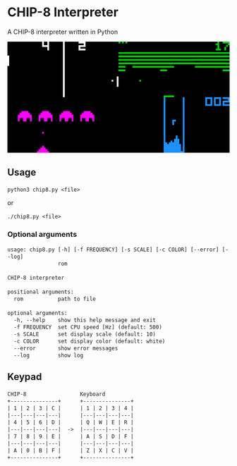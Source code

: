 # CHIP-8 Interpreter
A CHIP-8 interpreter written in Python

![screenshot](screenshot.png)

## Usage
```
python3 chip8.py <file>
```
or
```
./chip8.py <file>
```

### Optional arguments
```
usage: chip8.py [-h] [-f FREQUENCY] [-s SCALE] [-c COLOR] [--error] [--log]
                rom

CHIP-8 interpreter

positional arguments:
  rom           path to file

optional arguments:
  -h, --help    show this help message and exit
  -f FREQUENCY  set CPU speed [Hz] (default: 500)
  -s SCALE      set display scale (default: 10)
  -c COLOR      set display color (default: white)
  --error       show error messages
  --log         show log
```

## Keypad
```
CHIP-8                 Keyboard
+---------------+      +---------------+
| 1 | 2 | 3 | C |      | 1 | 2 | 3 | 4 |
|---|---|---|---|      |---|---|---|---|
| 4 | 5 | 6 | D |      | Q | W | E | R |
|---|---|---|---|  ->  |---|---|---|---|
| 7 | 8 | 9 | E |      | A | S | D | F |
|---|---|---|---|      |---|---|---|---|
| A | 0 | B | F |      | Z | X | C | V |
+---------------+      +---------------+
```
